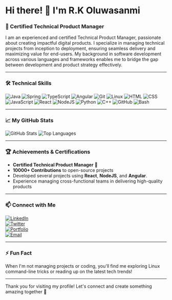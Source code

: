 # Hi there! 👋 I'm R.K Oluwasanmi

### 🏅 Certified Technical Product Manager 

I am an experienced and certified Technical Product Manager, passionate about creating impactful digital products. I specialize in managing technical projects from inception to deployment, ensuring seamless delivery and maximizing value for end-users. My background in software development across various languages and frameworks enables me to bridge the gap between development and product strategy effectively.

---

### 🛠️ Technical Skills

![Java](https://img.shields.io/badge/Java-ED8B00?style=for-the-badge&logo=java&logoColor=white)
![Spring](https://img.shields.io/badge/Spring-6DB33F?style=for-the-badge&logo=spring&logoColor=white)
![TypeScript](https://img.shields.io/badge/TypeScript-007ACC?style=for-the-badge&logo=typescript&logoColor=white)
![Angular](https://img.shields.io/badge/Angular-DD0031?style=for-the-badge&logo=angular&logoColor=white)
![Git](https://img.shields.io/badge/Git-F05032?style=for-the-badge&logo=git&logoColor=white)
![Linux](https://img.shields.io/badge/Linux-FCC624?style=for-the-badge&logo=linux&logoColor=black)
![HTML](https://img.shields.io/badge/HTML5-E34F26?style=for-the-badge&logo=html5&logoColor=white)
![CSS](https://img.shields.io/badge/CSS3-1572B6?style=for-the-badge&logo=css3&logoColor=white)
![JavaScript](https://img.shields.io/badge/JavaScript-F7DF1E?style=for-the-badge&logo=javascript&logoColor=black)
![React](https://img.shields.io/badge/React-61DAFB?style=for-the-badge&logo=react&logoColor=black)
![NodeJS](https://img.shields.io/badge/Node.js-339933?style=for-the-badge&logo=nodedotjs&logoColor=white)
![Python](https://img.shields.io/badge/Python-3776AB?style=for-the-badge&logo=python&logoColor=white)
![C++](https://img.shields.io/badge/C++-00599C?style=for-the-badge&logo=cplusplus&logoColor=white)
![GitHub](https://img.shields.io/badge/GitHub-181717?style=for-the-badge&logo=github&logoColor=white)
![Bash](https://img.shields.io/badge/Bash-4EAA25?style=for-the-badge&logo=gnu-bash&logoColor=white)

---

### 📈 My GitHub Stats

![GitHub Stats](https://github-readme-stats.vercel.app/api?username=Rafkev&show_icons=true&theme=dark&count_private=true)
![Top Languages](https://github-readme-stats.vercel.app/api/top-langs/?username=Rafkev&layout=compact&theme=dark)

---

### 🏆 Achievements & Certifications

- **Certified Technical Product Manager** 🏅
- **10000+ Contributions** to open-source projects
- Developed several projects using **React**, **NodeJS**, and **Angular**.
- Experience managing cross-functional teams in delivering high-quality products

---

### 📫 Connect with Me

[![LinkedIn](https://img.shields.io/badge/LinkedIn-0077B5?style=for-the-badge&logo=linkedin&logoColor=white)](https://www.linkedin.com/in/raphaelosanmi)  
[![Twitter](https://img.shields.io/badge/Twitter-1DA1F2?style=for-the-badge&logo=twitter&logoColor=white)](https://x.com/raphaelekol)  
[![Portfolio](https://img.shields.io/badge/Portfolio-FF5722?style=for-the-badge&logo=web&logoColor=white)](https://dribbble.com/RaphaelOluwasanmi)  
[![Email](https://img.shields.io/badge/Email-D14836?style=for-the-badge&logo=gmail&logoColor=white)](mailto:raphaelosanmi@gmail.com)

---

### ⚡ Fun Fact

When I'm not managing projects or coding, you'll find me exploring Linux command-line tricks or reading up on the latest tech trends!

---

Thank you for visiting my profile! Let's connect and create something amazing together 🚀
